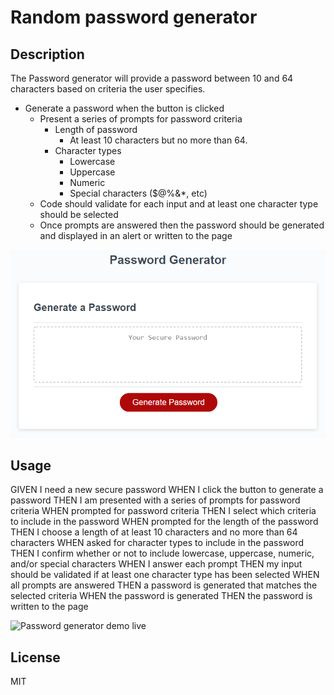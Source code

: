 # Random password generator

## Description
The Password generator will provide a password between 10 and 64 characters based on criteria the user specifies.

* Generate a password when the button is clicked
  * Present a series of prompts for password criteria
    * Length of password
      * At least 10 characters but no more than 64.
    * Character types
      * Lowercase
      * Uppercase
      * Numeric
      * Special characters ($@%&*, etc)
  * Code should validate for each input and at least one character type should be selected
  * Once prompts are answered then the password should be generated and displayed in an alert or written to the page

![Password generator demo](./assets/05-javascript-challenge-demo.png)

## Usage
GIVEN I need a new secure password
WHEN I click the button to generate a password
THEN I am presented with a series of prompts for password criteria
WHEN prompted for password criteria
THEN I select which criteria to include in the password
WHEN prompted for the length of the password
THEN I choose a length of at least 10 characters and no more than 64 characters
WHEN asked for character types to include in the password
THEN I confirm whether or not to include lowercase, uppercase, numeric, and/or special characters
WHEN I answer each prompt
THEN my input should be validated if at least one character type has been selected
WHEN all prompts are answered
THEN a password is generated that matches the selected criteria
WHEN the password is generated
THEN the password is written to the page

![Password generator demo live](./assets/password-generator-live-demo.gif)

## License
MIT
